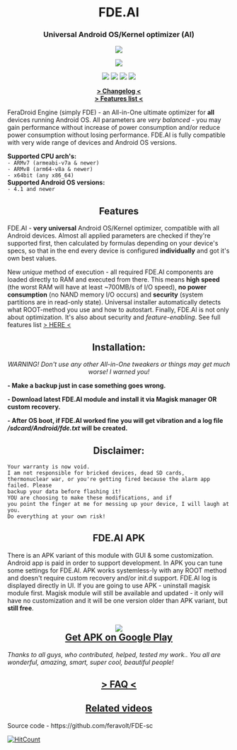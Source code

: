 <h1 align="center">FDE.AI</h1>
<h3 align="center"><strong>Universal Android OS/Kernel optimizer (AI)</strong></h3>
<p align="center"><img src="https://raw.githubusercontent.com/Magisk-Modules-Repo/FDE/master/screenshot.png"></p>
<p align="center"><img src="https://img.shields.io/badge/version-v8.1-blueviolet.svg"></p>
<p align="center"><a href="https://forum.xda-developers.com/android/software-hacking/beta-feradroid-engine-v0-19-ultimate-t3284421"><img src="https://img.shields.io/badge/Forum%20thread%20on-XDA-orange.svg"></a>  <a href="https://4pda.ru/forum/index.php?showtopic=716174"><img src="https://img.shields.io/badge/Forum%20thread%20on-4PDA-9cf.svg"></a>  <a href="https://t.me/feralab_xda"><img src="https://img.shields.io/badge/Support%20group%20in-Telegram-informational.svg"></a>  <a href="https://www.facebook.com/groups/feralab/"><img src="https://img.shields.io/badge/Group%20on-Facebook-blue.svg"></a><br></p>
<p align="center"><a href="https://raw.githubusercontent.com/Magisk-Modules-Repo/FDE/master/changelog.txt"><strong> > Changelog < </strong></a><br><a href="https://github.com/Magisk-Modules-Repo/FDE/blob/master/FEATURES.md"><strong> > Features list < </strong></a><br></p>
<p>FeraDroid Engine (simply FDE) - an All-in-One ultimate optimizer for <b>all</b> devices running Android OS. All parameters are <i>very balanced</i> - you may gain performance without increase of power consumption and/or reduce power consumption without losing performance. FDE.AI is fully compatible with very wide range of devices and Android OS versions.<br></p>
<p><b>Supported CPU arch's:</b><br>
<code>- ARMv7 (armeabi-v7a & newer)</code><br>
<code>- ARMv8 (arm64-v8a & newer)</code><br>
<code>- x64bit (any x86_64)</code><br>
<b>Supported Android OS versions:</b><br>
<code>- 4.1 and newer</code><br></p>
<h2 align="center"><strong>Features</strong></h3>
<p>FDE.AI - <b>very universal</b> Android OS/Kernel optimizer, compatible with all Android devices. Almost all applied parameters are checked if they're supported first, then calculated by formulas depending on your device's specs, so that in the end every device is configured <b>individually</b> and got it's own best values.</p><p>New <i>unique</i> method of execution - all required FDE.AI components are loaded directly to RAM and executed from there. This means <b>high speed</b> (the worst RAM will have at least ~700MB/s of I/O speed), <b>no power consumption</b> (no NAND memory I/O occurs) and <b>security</b> (system partitions are in read-only state). Universal installer automatically detects what ROOT-method you use and how to autostart. Finally, FDE.AI is not only about optimization. It's also about security and <i>feature-enabling</i>. See full features list <a href="https://github.com/Magisk-Modules-Repo/FDE/blob/master/FEATURES.md">> HERE <</a></p>
<h2 align="center"><strong>Installation:</strong></h3>
<p align="center"><i>WARNING! Don't use any other All-in-One tweakers or things may get much worse! I warned you!</i><br></p>
<p><b>- Make a backup just in case something goes wrong.</b></p>
<p><b>- Download latest FDE.AI module and install it via Magisk manager OR custom recovery.</b></p>
<p><b>- After OS boot, if FDE.AI worked fine you will get vibration and a log file <i>/sdcard/Android/fde.txt</i> will be created.</b><br></p>
<h2 align="center"><strong>Disclaimer:</strong></h3>
<p><code>Your warranty is now void.
I am not responsible for bricked devices, dead SD cards,
thermonuclear war, or you're getting fired because the alarm app failed. Please
backup your data before flashing it!
YOU are choosing to make these modifications, and if
you point the finger at me for messing up your device, I will laugh at you.
Do everything at your own risk!</code><br></p>
<h2 align="center"><strong>FDE.AI APK</strong></h3>
<p>There is an APK variant of this module with GUI & some customization. Android app is paid in order to support development. In APK you can tune some settings for FDE.AI. APK works systemless-ly with any ROOT method and doesn't require custom recovery and/or init.d support. FDE.AI log is displayed directly in UI. If you are going to use APK - uninstall magisk module first. Magisk module will still be available and updated - it only will have no customization and it will be one version older than APK variant, but <b>still free</b>.<br></p>
<h2 align="center"><img src="https://raw.githubusercontent.com/Magisk-Modules-Repo/FDE/master/gplay.png"><br><strong><a href="https://play.google.com/store/apps/details?id=com.feravolt.fdeai">Get APK on Google Play</a></strong><br></h2>
<p><i>Thanks to all guys, who contributed, helped, tested my work.. You all are wonderful, amazing, smart, super cool, beautiful people!</i><br></p>
<h2 align="center"><a href="https://forum.xda-developers.com/showpost.php?p=79092323&postcount=517"><strong> > FAQ < </strong></a><br></h2>
<h2 align="center"><a href="https://forum.xda-developers.com/showpost.php?p=79382552&postcount=722"><strong>Related videos</strong></a><br></h2>
<p>Source code - https://github.com/feravolt/FDE-sc</p>

[![HitCount](http://hits.dwyl.io/Magisk-Modules-Repo/FDE.svg)](http://hits.dwyl.io/Magisk-Modules-Repo/FDE)

